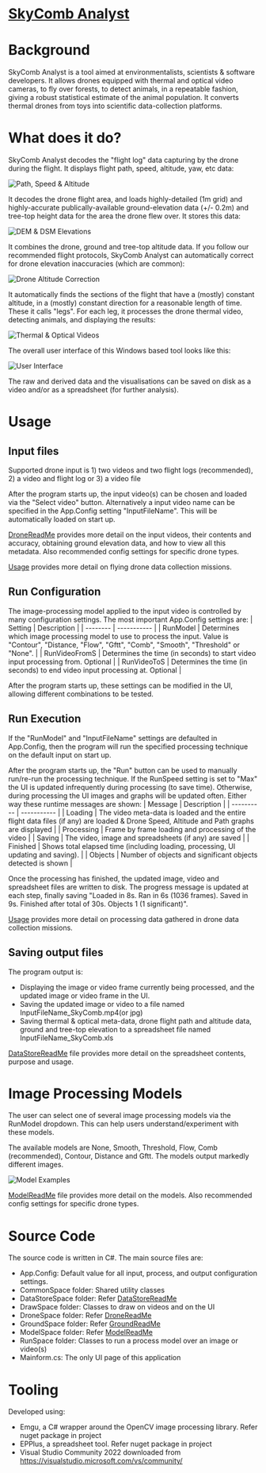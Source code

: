# [SkyComb Analyst](https://github.com/PhilipQuirke/SkyCombAnalyst/) 

# Background
SkyComb Analyst is a tool aimed at environmentalists, scientists & software developers. 
It allows drones equipped with thermal and optical video cameras, to fly over forests, 
to detect animals, in a repeatable fashion, giving a robust statistical estimate of the animal population. 
It converts thermal drones from toys into scientific data-collection platforms. 


# What does it do?
SkyComb Analyst decodes the "flight log" data capturing by the drone during the flight. 
It displays flight path, speed, altitude, yaw, etc data:  

![Path, Speed & Altitude](./Static/Overview1.png?raw=true "Path, Speed & Altitude")

It decodes the drone flight area, and loads highly-detailed (1m grid) and 
highly-accurate publically-available ground-elevation data (+/- 0.2m) and 
tree-top height data for the area the drone flew over. It stores this data:

![DEM & DSM Elevations](./Static/Overview2.png?raw=true "DEM & DSM Elevations")

It combines the drone, ground and tree-top altitude data. If you follow our recommended flight protocols, 
SkyComb Analyst can automatically correct for drone elevation inaccuracies (which are common):

![Drone Altitude Correction](./Static/OnGroundAtExamples.png?raw=true "Drone Altitude Correction")

It automatically finds the sections of the flight that have a (mostly) constant altitude, in a (mostly) constant direction 
for a reasonable length of time. These it calls "legs". For each leg, it processes the drone thermal video, 
detecting animals, and displaying the results:

![Thermal & Optical Videos](./Static/Overview3.png?raw=true "Thermal & Optical Videos")

The overall user interface of this Windows based tool looks like this:

![User Interface](./Static/UIExample.png?raw=true "User Interface")

The raw and derived data and the visualisations can be saved on disk as a video and/or as a spreadsheet (for further analysis).



# Usage

## Input files
Supported drone input is 1) two videos and two flight logs (recommended), 2) a video and flight log or 3) a video file 

After the program starts up, the input video(s) can be chosen and loaded via the "Select video" button.
Alternatively a input video name can be specified in the App.Config setting "InputFileName".
This will be automatically loaded on start up.

[DroneReadMe](./DroneSpace/DroneReadMe.md) provides more detail on the input videos, 
their contents and accuracy, obtaining ground elevation data, and how to view all this metadata. 
Also recommended config settings for specific drone types.

[Usage](./Usage.md) provides more detail on flying drone data collection missions.  

## Run Configuration
The image-processing model applied to the input video is controlled by many configuration settings. 
The most important App.Config settings are:
| Setting  | Description |
| -------- | ----------- |
| RunModel | Determines which image processing model to use to process the input. Value is "Contour", "Distance, "Flow", "Gftt", "Comb", "Smooth", "Threshold" or "None".  |
| RunVideoFromS | Determines the time (in seconds) to start video input processing from. Optional |
| RunVideoToS | Determines the time (in seconds) to end video input processing at. Optional |

After the program starts up, these settings can be modified in the UI, allowing different combinations to be tested.

## Run Execution
If the "RunModel" and "InputFileName" settings are defaulted in App.Config, 
then the program will run the specified processing technique on the default input on start up.

After the program starts up, the "Run" button can be used to manually run/re-run the processing technique.
If the RunSpeed setting is set to "Max" the UI is updated infrequently during processing (to save time).
Otherwise, during processing the UI images and graphs will be updated often.
Either way these runtime messages are shown:
| Message    | Description |
| ---------- | ----------- |
| Loading    | The video meta-data is loaded and the entire flight data files (if any) are loaded & Drone Speed, Altitude and Path graphs are displayed |
| Processing | Frame by frame loading and processing of the video |
| Saving     | The video, image and spreadsheets (if any) are saved |
| Finished   | Shows total elapsed time (including loading, processing, UI updating and saving). |
| Objects    | Number of objects and significant objects detected is shown |

Once the processing has finished, the updated image, video and spreadsheet files are written to disk. 
The progress message is updated at each step, finally saving "Loaded in 8s. Ran in 6s (1036 frames). 
Saved in 9s. Finished after total of 30s. Objects 1 (1 significant)".

[Usage](./Usage.md) provides more detail on processing data gathered in drone data collection missions.  

## Saving output files
The program output is:
- Displaying the image or video frame currently being processed, and the updated image or video frame in the UI.
- Saving the updated image or video to a file named InputFileName_SkyComb.mp4(or jpg)
- Saving thermal & optical meta-data, drone flight path and altitude data, ground and tree-top elevation to a spreadsheet file named InputFileName_SkyComb.xls

[DataStoreReadMe](./DataStoreSpace/DataStoreReadMe.md) file provides more detail on the spreadsheet contents, purpose and usage.

# Image Processing Models
The user can select one of several image processing models via the RunModel dropdown. 
This can help users understand/experiment with these models.

The available models are None, Smooth, Threshold, Flow, Comb (recommended), Contour, Distance and Gftt.
The models output markedly different images. 

![Model Examples](./Static/ModelExamples.png?raw=true "Model Examples")

[ModelReadMe](./ModelSpace/ModelReadMe.md) file provides more detail on the models. 
Also recommended config settings for specific drone types.


# Source Code
The source code is written in C#. The main source files are:
- App.Config: Default value for all input, process, and output configuration settings.
- CommonSpace folder: Shared utility classes
- DataStoreSpace folder: Refer [DataStoreReadMe](./DataStoreSpace/DataStoreReadMe.md)
- DrawSpace folder: Classes to draw on videos and on the UI
- DroneSpace folder: Refer [DroneReadMe](./DroneSpace/InputReadMe.md)
- GroundSpace folder: Refer [GroundReadMe](./GroundSpace/InputReadMe.md)
- ModelSpace folder: Refer [ModelReadMe](./ModelSpace/ModelReadMe.md) 
- RunSpace folder: Classes to run a process model over an image or video(s)
- Mainform.cs: The only UI page of this application


# Tooling 
Developed using:
- Emgu, a C# wrapper around the OpenCV image processing library. Refer nuget package in project
- EPPlus, a spreadsheet tool. Refer nuget package in project
- Visual Studio Community 2022 downloaded from https://visualstudio.microsoft.com/vs/community/
